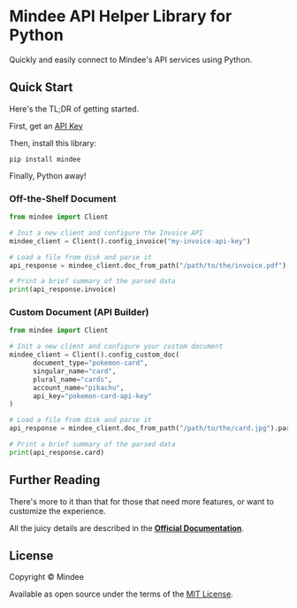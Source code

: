 # Mindee API Helper Library for Python
Quickly and easily connect to Mindee's API services using Python.

## Quick Start
Here's the TL;DR of getting started.

First, get an [API Key](https://developers.mindee.com/docs/create-api-key)

Then, install this library:
```shell
pip install mindee
```

Finally, Python away!

### Off-the-Shelf Document
```python
from mindee import Client

# Init a new client and configure the Invoice API
mindee_client = Client().config_invoice("my-invoice-api-key")

# Load a file from disk and parse it
api_response = mindee_client.doc_from_path("/path/to/the/invoice.pdf").parse("invoice")

# Print a brief summary of the parsed data
print(api_response.invoice)
```

### Custom Document (API Builder)
```python
from mindee import Client

# Init a new client and configure your custom document
mindee_client = Client().config_custom_doc(
      document_type="pokemon-card",
      singular_name="card",
      plural_name="cards",
      account_name="pikachu",
      api_key="pokemon-card-api-key"
)

# Load a file from disk and parse it
api_response = mindee_client.doc_from_path("/path/to/the/card.jpg").parse("pokemon-card")

# Print a brief summary of the parsed data
print(api_response.card)
```

## Further Reading
There's more to it than that for those that need more features, or want to
customize the experience.

All the juicy details are described in the
**[Official Documentation](https://developers.mindee.com/docs/python-sdk)**.

## License
Copyright © Mindee

Available as open source under the terms of the [MIT License](https://opensource.org/licenses/MIT).
